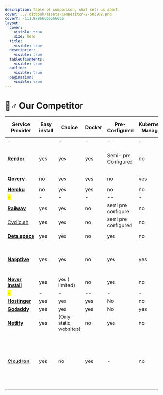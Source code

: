 ```yaml
---
description: Table of comparison, what sets us apart.
cover: ../.gitbook/assets/Competitor-2-503209.png
coverY: -111.97866666666665
layout:
  cover:
    visible: true
    size: hero
  title:
    visible: true
  description:
    visible: true
  tableOfContents:
    visible: true
  outline:
    visible: true
  pagination:
    visible: true
---
```


# 🏃♂ Our Competitor



<table><thead><tr><th width="138">Service Provider</th><th width="119">Easy install</th><th width="88">Choice</th><th>Docker</th><th width="141">Pre-Configured</th><th>Kubernetes Managed</th><th>Dashboarding</th><th>Environment Value</th><th width="159">App Limit( version free)</th><th>Verification</th></tr></thead><tbody><tr><td>-</td><td></td><td>-</td><td>-</td><td>-</td><td>-</td><td>-</td><td>-</td><td>-</td><td>-</td></tr><tr><td><a href="https://render.com/docs/free"><strong>Render</strong></a></td><td>yes</td><td>yes</td><td>yes</td><td>Semi- pre Configured</td><td>no</td><td>yes</td><td>yes</td><td>7<strong>50 Free instance hours</strong> to each user</td><td>Email</td></tr><tr><td><a href="https://www.qovery.com/solutions/kubernetes-for-developers"><strong>Qovery</strong></a></td><td>no</td><td>yes</td><td>yes</td><td>no</td><td>yes</td><td>yes</td><td>yes</td><td>Up to 100 deployments</td><td>Email + invitation</td></tr><tr><td><a href="https://www.heroku.com/"><strong>Heroku</strong></a></td><td>no</td><td>yes</td><td>yes</td><td>no</td><td>no</td><td>yes</td><td>yes</td><td>-</td><td>email</td></tr><tr><td><mark style="color:orange;"><strong>-</strong></mark></td><td>-</td><td>-</td><td>-</td><td>--</td><td>-</td><td>-</td><td>-</td><td>-</td><td>-</td></tr><tr><td><a href="https://railway.app/"><strong>Railway</strong></a></td><td>yes</td><td>yes</td><td>no</td><td>semi pre configure</td><td>no</td><td>yes</td><td>yes</td><td>one</td><td>github+email</td></tr><tr><td><a href="https://www.cyclic.sh/">Cyclic.sh</a></td><td>yes</td><td>yes</td><td>no</td><td>semi pre configured</td><td>no</td><td>yes</td><td>yes</td><td>one</td><td>email</td></tr><tr><td><a href="https://www.cyclic.sh/"><strong>Deta.space</strong></a></td><td>yes</td><td>yes</td><td>no</td><td>yes</td><td>no</td><td>yes</td><td>no</td><td>storage level upto 10 gb</td><td>email</td></tr><tr><td><a href="https://napptive.com/"><strong>Napptive</strong></a></td><td>yes</td><td>yes</td><td>no</td><td>yes</td><td>yes</td><td>yes</td><td>yes</td><td>applications will be shutdown after 24 hours.</td><td>email</td></tr><tr><td><a href="https://neverinstall.com/"><strong>Never Install</strong></a></td><td>yes</td><td>yes ( limited)</td><td>no</td><td>yes</td><td>no</td><td>yes</td><td>no</td><td>upto 100 GB</td><td>email</td></tr><tr><td><mark style="color:orange;"><strong>-</strong></mark></td><td>-</td><td>-</td><td>--</td><td>-</td><td>-</td><td>-</td><td>-</td><td>-</td><td>-</td></tr><tr><td><a href="https://www.hostinger.in/"><strong>Hostinger</strong></a></td><td>yes</td><td>yes</td><td>yes</td><td>No</td><td>no</td><td>yes</td><td>yes</td><td>-</td><td>Email</td></tr><tr><td><a href="https://www.godaddy.com/en-in/offers/godaddy?isc=INGDYGON1&#x26;countryview=1&#x26;currencyType=INR&#x26;cdtl=c_17587465569.g_141169717394.k_aud-763472571302:kwd-28083878494.a_606499724765.d_c.ctv_g&#x26;bnb=b&#x26;gad=1&#x26;gclid=CjwKCAjwvfmoBhAwEiwAG2tqzJOfEcpPYdYKg8TLvCA4F2NcZY9yKBql23cXlsEYTuD723uN7am1ehoC5rIQAvD_BwE"><strong>Godaddy</strong></a></td><td>yes</td><td>yes</td><td>yes</td><td>No</td><td>yes</td><td>yes</td><td>no</td><td>-</td><td>Email</td></tr><tr><td><a href="https://www.netlify.com/"><strong>Netlify</strong></a></td><td>yes</td><td>(Only static websites)</td><td>no</td><td>yes</td><td>no</td><td>no</td><td>yes</td><td>500 sites</td><td>Email + Identity card</td></tr><tr><td><a href="https://www.cloudron.io/"><strong>Cloudron</strong></a></td><td>yes</td><td>no</td><td>yes</td><td>-</td><td>no</td><td>no</td><td>yes</td><td>All apps are run with a memory limit to ensure that no app can bring down the whole Cloudron.</td><td>Email</td></tr></tbody></table>

